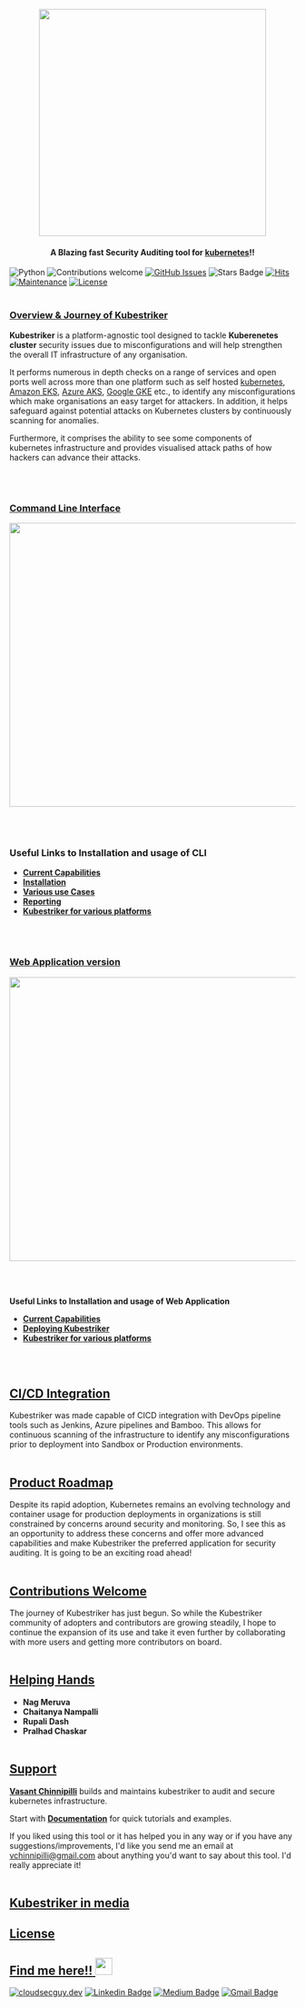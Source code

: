 <h1 align="center">
  <br>
  <a href="https://github.com/vchinnipilli/kubestriker"><img align="center" src="https://raw.githubusercontent.com/vchinnipilli/kubestriker/master/media/kube-striker.png"  height="400" width="400"></a>
</h1>

<h4 align="center"> A Blazing fast Security Auditing tool for <a href="https://kubernetes.io/" target="_blank">kubernetes</a>!!</h4>

![Python](https://img.shields.io/badge/python-v3.0+-blue.svg?style=plastic)
![Contributions welcome](https://img.shields.io/badge/contributions-welcome-orange.svg?style=plastic)
[![GitHub Issues](https://img.shields.io/github/issues/vchinnipilli/kubestriker?style=plastic)](https://github.com/vchinnipilli/kubestrike/issues)
![Stars Badge](https://img.shields.io/github/stars/vchinnipilli/kubestriker?style=plastic)
[![Hits](https://hits.seeyoufarm.com/api/count/incr/badge.svg?url=https%3A%2F%2Fgithub.com%2Fvchinnipilli%2Fkubestriker&count_bg=%2379C83D&title_bg=%23555555&icon=&icon_color=%23E7E7E7&title=Visitors&edge_flat=false)](https://hits.seeyoufarm.com)
[![Maintenance](https://img.shields.io/badge/Maintained%3F-yes-green.svg?style=plastic)](https://github.com/vchinnipilli/kubestriker)
[![License](https://img.shields.io/badge/license-Apache_License_2.0-blue.svg?style=plastic)](https://opensource.org/licenses/Apache_License_2.0)
<br/><br/>
### [**Overview & Journey of Kubestriker**](https://www.kubestriker.io/Getting-Started)

**Kubestriker** is a platform-agnostic tool designed to tackle **Kuberenetes cluster** security issues due to misconfigurations and will help strengthen the overall IT infrastructure of any organisation. 

It performs numerous in depth checks on a range of services and open ports well across more than one platform such as self hosted [kubernetes](https://kubernetes.io/), [Amazon EKS](https://aws.amazon.com/eks), [Azure AKS](https://azure.microsoft.com/en-us/services/kubernetes-service/), [Google GKE](https://cloud.google.com/kubernetes-engine) etc., to identify any misconfigurations which make organisations an easy target for attackers. In addition, it helps safeguard against potential attacks on Kubernetes clusters by continuously scanning for anomalies.

Furthermore, it comprises the ability to see some components of kubernetes infrastructure and provides visualised attack paths of how hackers can advance their attacks.

<br/><br/>
### [**Command Line Interface**](https://www.kubestriker.io/Command-Line-Interface)
<p align="center"> <img src="https://raw.githubusercontent.com/vchinnipilli/kubestriker/master/media/auth.gif" width="1000" height="500"/> </p>

<br/><br/>
### **Useful Links to Installation and usage of CLI**

- [**Current Capabilities**](https://www.kubestriker.io/Current-Capabilities#CurrentCapabilities)
- [**Installation**](https://www.kubestriker.io/Installation)
- [**Various use Cases**](https://www.kubestriker.io/Various-use-Cases)
- [**Reporting**](https://www.kubestriker.io/Reports#Reports)
- [**Kubestriker for various platforms**](https://www.kubestriker.io/Kubestriker-for-various-platforms)

<br/><br/>
### [**Web Application version**](https://www.kubestriker.io/Web-Application)
<p align="center"> <img src="https://raw.githubusercontent.com/vchinnipilli/kubestriker/master/media/webapp.png" width="1000" height="500"/> </p>
<br/><br/>


**Useful Links to Installation and usage of Web Application**
- [**Current Capabilities**](https://www.kubestriker.io/Current-capabilities#Currentcapabilities)
- [**Deploying Kubestriker**](https://www.kubestriker.io/-Deploying-Kubestriker)
- [**Kubestriker for various platforms**](https://www.kubestriker.io/Kubestriker-for-various-platforms)

<br/><br/>
## [**CI/CD Integration**](https://www.kubestriker.io/CICD-Integrations#CICDIntegrations)

Kubestriker was made capable of CICD integration with DevOps pipeline tools such as Jenkins, Azure pipelines and Bamboo. This allows for continuous scanning of the infrastructure to identify any misconfigurations prior to deployment into Sandbox or Production environments.
<br/><br/>
## [**Product Roadmap**](https://www.kubestriker.io/Product-Roadmap#ProductRoadmap)

Despite its rapid adoption, Kubernetes remains an evolving technology and container usage for production deployments in organizations is still constrained by concerns around security and monitoring. So, I see this as an opportunity to address these concerns and offer more advanced capabilities and make Kubestriker the preferred application for security auditing. It is going to be an exciting road ahead!
<br/><br/>
## [**Contributions Welcome**](https://www.kubestriker.io/Contributions#Contributions)

The journey of  Kubestriker has just begun. So while the  Kubestriker community of adopters and contributors are growing steadily, I hope to continue the expansion of its use and take it even further by collaborating with more users and getting more contributors on board.
<br/><br/>
## [**Helping Hands**](https://www.kubestriker.io/Contributions#Contributions)

* **Nag Meruva**
* **Chaitanya Nampalli**
* **Rupali Dash**
* **Pralhad Chaskar**
<br/><br/>
##  [**Support**](https://www.kubestriker.io/Contact#Contact)
[**Vasant Chinnipilli**](https://cloudsecguy.dev) builds and maintains kubestriker to audit and secure kubernetes infrastructure. 

Start with [**Documentation**](https://www.kubestriker.io) for quick tutorials and examples.

If you liked using this tool or it has helped you in any way or if you have any suggestions/improvements, I'd like you send me an email at <vchinnipilli@gmail.com> about anything you'd want to say about this tool. I'd really appreciate it!
<br/><br/>
##  [**Kubestriker in media**](https://www.kubestriker.io/Kubstriker-in-Media#KubstrikerinMedia)

## [**License**](https://github.com/vchinnipilli/kubestriker/blob/master/LICENSE)


## [**Find me here!!** <img src="https://raw.githubusercontent.com/vchinnipilli/kubestriker/master/media/wave.gif" width="30px">](https://www.linkedin.com/in/vasantreddy/)
[![cloudsecguy.dev](https://img.shields.io/badge/-https://www.cloudsecguy.dev-brightgreen?style=plastic&label=web:&logoColor=white&link=https://www.cloudsecguy.dev/)](https://www.cloudsecguy.dev/)
[![Linkedin Badge](https://img.shields.io/badge/-vasantChinnipilli-blue?style=plastic&logo=Linkedin&logoColor=white&link=https://www.linkedin.com/in/vasantreddy/)](https://www.linkedin.com/in/vasantreddy/)
[![Medium Badge](https://img.shields.io/badge/-@vasantchinnipilli-03a57a?style=plastic&labelColor=000000&logo=Medium&link=https://medium.com/@vasantkumarchinnipilli/)](https://medium.com/@vasantkumarchinnipilli)
[![Gmail Badge](https://img.shields.io/badge/-vchinnipilli@gmail.com-c14438?style=plastic&logo=Gmail&logoColor=white&link=mailto:vchinnipilli@gmail.com)](mailto:vchinnipilli@gmail.com)

